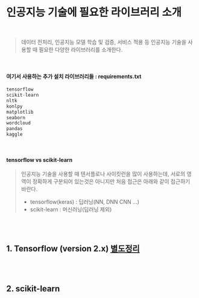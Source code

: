 # 인공지능 기술에 필요한 라이브러리 소개
<br/>

> 데이터 전처리, 인공지능 모델 학습 및 검증, 서비스 적용 등 인공지능 기술을 사용할 때 필요한 다양한 라이브러리를 소개한다.

<br/>

#### 여기서 사용하는 추가 설치 라이브러리들 : requirements.txt
```python
tensorflow
scikit-learn
nltk
konlpy
matplotlib
seaborn
wordcloud
pandas
kaggle
```

<br/>

#### tensorflow vs scikit-learn
> 인공지능 기술을 사용할 때 텐서플로나 사이킷런을 많이 사용하는데, 서로의 영역이 정확하게 구분되어 있는것은 아니지만 처음 접근은 아래와 같이 접근하기 바란다.
> * tensorflow(keras) : 딥러닝(NN, DNN CNN ...)
> * scikit-learn : 머신러닝(딥러닝 제외)

<br/><br/>


## 1. Tensorflow (version 2.x) [별도정리](https://github.com/freemancho1/ai/blob/master/01.-1.%20Tensorflow%202.0.md)

<br/><br/>

## 2. scikit-learn 

